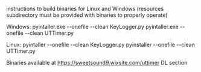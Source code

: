 instructions to build binaries for Linux and Windows (resources subdirectory must be provided with binaries to properly operate)

Windows:
pyintaller.exe --onefile --clean KeyLogger.py
pyintaller.exe --onefile --clean UTTimer.py

Linux:
pyintaller --onefile --clean KeyLogger.py
pyinstaller --onefile --clean UTTimer.py


Binaries available at https://sweetsound9.wixsite.com/uttimer DL section

